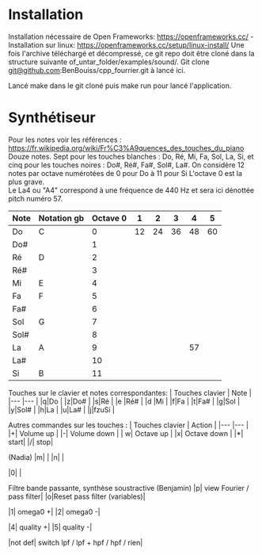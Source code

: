 # Installation

Installation nécessaire de Open Frameworks: https://openframeworks.cc/
  -Installation sur linux: https://openframeworks.cc/setup/linux-install/
Une fois l'archive téléchargé et décompressé, ce git repo doit être cloné dans la structure suivante of_untar_folder/examples/sound/. Git clone git@github.com:BenBouiss/cpp_fourrier.git à lancé ici.

Lancé make dans le git cloné puis make run pour lancé l'application.
# Synthétiseur


Pour les notes voir les références : 
https://fr.wikipedia.org/wiki/Fr%C3%A9quences_des_touches_du_piano
Douze notes. Sept pour les touches blanches : Do, Ré, Mi, Fa, Sol, La, Si, et cinq pour les touches noires : Do#, Ré#, Fa#, Sol#, La#. 
On considère 12 notes par octave numérotées de 0 pour Do à 11 pour Si
L'octave 0 est la plus grave. 
<br> Le La4 ou "A4" correspond à une fréquence de 440 Hz et sera ici dénottée pitch numéro 57.

|Note |Notation gb |Octave 0| 1  | 2 | 3 | 4 | 5 |
|---|---|  ---| ---| --- | --- |--- |--- |
|Do |C | 0 | 12 | 24| 36 | 48 | 60 |
|Do# | | 1 | | |  |  |  |
|Ré |D | 2 | | |  |  |  |
|Ré# | | 3 | | |  |  |  |
|Mi | E| 4 | | |  |  |  |
|Fa | F| 5 | | |  |  |  |
|Fa# | | 6 | | |  |  |  |
|Sol | G| 7 | | |  |  |  |
|Sol# | | 8 | | |  |  |  |
|La | A| 9 | | |  | 57 |  |
|La# | | 10 | | |  |  |  |
|Si | B | 11 | | |  |  |  |

Touches sur le clavier et notes correspondantes: 
| Touches clavier | Note |
|--- |--- |
|q|Do |
|z|Do# | 
|s|Ré |
|e |Ré# | 
|d |Mi | 
|f|Fa | 
|t|Fa# | 
|g|Sol | 
|y|Sol# | 
|h|La | 
|u|La# | 
|j|fzuSi |

Autres commandes sur les touches : 
| Touches clavier | Action |
|--- |--- |
|+| Volume up |
|-| Volume down |
| w| Octave up |
|x| Octave down |
|*| start|
|/| stop|

(Nadia)
|m| |
|n| |

|0| |

Filtre bande passante, synthèse soustractive (Benjamin)
|p| view Fourier / pass filter|
|o|Reset pass filter (variables)|


|1| omega0 +|
|2| omega0 -|

|4| quality +|
|5| quality -|

|not def| switch lpf / lpf + hpf / hpf / rien|
